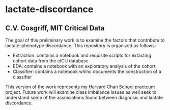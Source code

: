 # lactate-discordance
## C.V. Cosgriff, MIT Critical Data

The goal of this preliminary work is to examine the factors that contribute to lactate-phenotype discordance. This repository is organized as follows:
* Extraction: contains a notebook and requisite scripts for extacting cohort data from the eICU database
* EDA: contains a notebook with an exploratory analysis of the cohort
* Classifier: contains a notebook whihc documents the construction of a classifier

This version of the work represents my Harvard Chan School practcum project. Future work will examine class imbalance issues as well seek to understand
some of the assoiciations found between diagnosis and lactate discordance.
